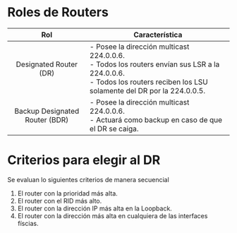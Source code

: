 # Roles de Routers
|Rol|Característica|
|:---:|---|
|Designated Router (DR)|- Posee la dirección multicast 224.0.0.6.<br> - Todos los routers envían sus LSR a la 224.0.0.6.<br> - Todos los routers reciben los LSU solamente del DR por la 224.0.0.5.|
|Backup Designated Router (BDR)|- Posee la dirección multicast 224.0.0.6.<br> - Actuará como backup en caso de que el DR se caiga.|

# Criterios para elegir al DR
Se evaluan lo siguientes criterios de manera secuencial

1. El router con la prioridad más alta.
2. El router con el RID más alto.
3. El router con la dirección IP más alta en la Loopback.
4. El router con la dirección más alta en cualquiera de las interfaces físcias.